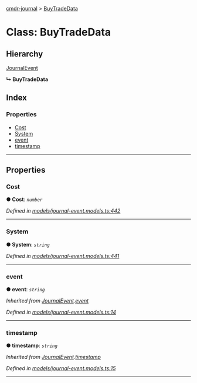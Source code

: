 [cmdr-journal](../README.md) > [BuyTradeData](../classes/buytradedata.md)



# Class: BuyTradeData

## Hierarchy


 [JournalEvent](journalevent.md)

**↳ BuyTradeData**







## Index

### Properties

* [Cost](buytradedata.md#cost)
* [System](buytradedata.md#system)
* [event](buytradedata.md#event)
* [timestamp](buytradedata.md#timestamp)



---
## Properties
<a id="cost"></a>

###  Cost

**●  Cost**:  *`number`* 

*Defined in [models/journal-event.models.ts:442](https://github.com/chrisbruford/cmdr-journal/blob/0588b1f/src/models/journal-event.models.ts#L442)*





___

<a id="system"></a>

###  System

**●  System**:  *`string`* 

*Defined in [models/journal-event.models.ts:441](https://github.com/chrisbruford/cmdr-journal/blob/0588b1f/src/models/journal-event.models.ts#L441)*





___

<a id="event"></a>

###  event

**●  event**:  *`string`* 

*Inherited from [JournalEvent](journalevent.md).[event](journalevent.md#event)*

*Defined in [models/journal-event.models.ts:14](https://github.com/chrisbruford/cmdr-journal/blob/0588b1f/src/models/journal-event.models.ts#L14)*





___

<a id="timestamp"></a>

###  timestamp

**●  timestamp**:  *`string`* 

*Inherited from [JournalEvent](journalevent.md).[timestamp](journalevent.md#timestamp)*

*Defined in [models/journal-event.models.ts:15](https://github.com/chrisbruford/cmdr-journal/blob/0588b1f/src/models/journal-event.models.ts#L15)*





___


